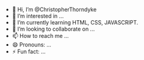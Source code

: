 - 👋 Hi, I’m @ChristopherThorndyke
- 👀 I’m interested in ...
- 🌱 I’m currently learning HTML, CSS, JAVASCRIPT.
- 💞️ I’m looking to collaborate on ...
- 📫 How to reach me ...
- 😄 Pronouns: ...
- ⚡ Fun fact: ...

<!---
ChristopherThorndyke/ChristopherThorndyke is a ✨ special ✨ repository because its `README.md` (this file) appears on your GitHub profile.
You can click the Preview link to take a look at your changes.
--->
